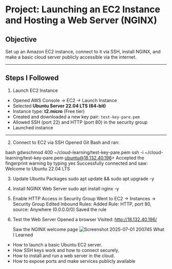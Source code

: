 # Project: Launching an EC2 Instance and Hosting a Web Server (NGINX)

## Objective
Set up an Amazon EC2 instance, connect to it via SSH, install NGINX, and make a basic cloud server publicly accessible via the internet.

---

## Steps I Followed

1. Launch EC2 Instance
- Opened AWS Console → EC2 → Launch Instance
- Selected **Ubuntu Server 22.04 LTS (64-bit)**
- Instance type: **t2.micro** (Free tier)
- Created and downloaded a new key pair: `test-key-pare.pem`
- Allowed SSH (port 22) and HTTP (port 80) in the security group
- Launched instance

---

2. Connect to EC2 via SSH
Opened Git Bash and ran:

bash gdwschmod 400 ~/cloud-learning/test-key-pare.pem
ssh -i ~/cloud-learning/test-key-pare.pem ubuntu@18.132.40.196>
Accepted the fingerprint warning by typing yes
Successfully connected and saw:
Welcome to Ubuntu 22.04 LTS

3. Update Ubuntu Packages
sudo apt update && sudo apt upgrade -y

4. Install NGINX Web Server
sudo apt install nginx -y

5. Enable HTTP Access in Security Group
    Went to EC2 → Instances → Security Group
    Edited Inbound Rules:
    Added Rule: HTTP, port 80, source: Anywhere (0.0.0.0/0)
    Saved the rule

6. Test the Web Server
    Opened a browser
    Visited: http://18.132.40.196/

    Saw the NGINX welcome page
   ![Screenshot 2025-07-01 200745](https://github.com/user-attachments/assets/27f684ca-d9d7-45f7-b77b-8a5992bbf4a9)
 What I Learned

- How to launch a basic Ubuntu EC2 server.
- How SSH keys work and how to connect securely.
- How to install and run a web server in the cloud.
- How to expose ports and make services publicly available



